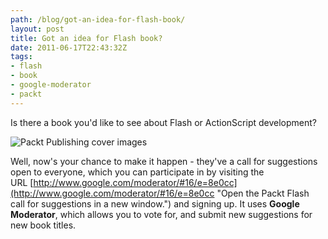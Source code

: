 ```yaml
---
path: /blog/got-an-idea-for-flash-book/
layout: post
title: Got an idea for Flash book?
date: 2011-06-17T22:43:32Z
tags:
- flash
- book
- google-moderator
- packt
---
```


Is there a book you'd like to see about Flash or ActionScript development?

![](http://uploads.psyked.co.uk/2011/06/packt-covers.png "Packt Publishing cover images")

Well, now's your chance to make it happen - they've a call for suggestions open to everyone, which you can participate in by visiting the URL [http://www.google.com/moderator/#16/e=8e0cc](http://www.google.com/moderator/#16/e=8e0cc "Open the Packt Flash call for suggestions in a new window.") and signing up. It uses **Google Moderator**, which allows you to vote for, and submit new suggestions for new book titles.